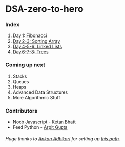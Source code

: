 # DSA-zero-to-hero

### Index
1. [Day 1: Fibonacci](Day1/)
2. [Day 2-3: Sorting Array](Day2-3/)
3. [Day 4-5-6: Linked Lists](Day4-5-6/)
4. [Day 6-7-8: Trees](Day6-7-8/)


### Coming up next
1. Stacks
2. Queues
3. Heaps
4. Advanced Data Structures
5. More Algorithmic Stuff

### Contributors
* Noob Javascript - [Ketan Bhatt](https://github.com/ketanbhatt)
* Feed Python - [Arpit Gupta](https://github.com/TigerApps)


###### Huge thanks to [Ankan Adhikari](https://twitter.com/firehawk895) for setting up [this path](https://trello.com/b/LIaxkSqZ/dsa-zero-to-hero).
